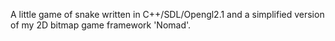 A little game of snake written in C++/SDL/Opengl2.1 and a simplified version of my 2D bitmap game framework 'Nomad'.
